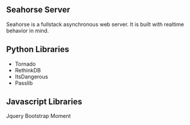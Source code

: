 Seahorse Server
----------------
Seahorse is a fullstack asynchronous web server.  It is built with realtime behavior in mind.


Python Libraries
----------------
+ Tornado
+ RethinkDB
+ ItsDangerous
+ Passlib


Javascript Libraries
----------------
Jquery
Bootstrap
Moment